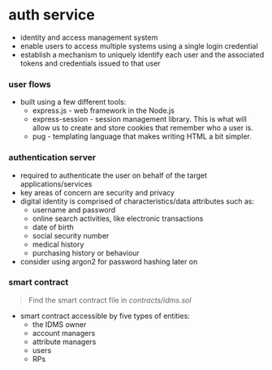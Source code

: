 # auth service

- identity and access management system
- enable users to access multiple systems using a single login credential
- establish a mechanism to uniquely identify each user and the associated tokens and credentials issued to that user

### user flows
- built using a few different tools:
    - express.js - web framework in the Node.js
    - express-session - session management library. This is what will allow us to create and store cookies that remember who a user is.
    - pug - templating language that makes writing HTML a bit simpler.

### authentication server

- required to authenticate the user on behalf of the target applications/services
- key areas of concern are security and privacy
- digital identity is comprised of characteristics/data attributes such as: 
    - username and password
    - online search activities, like electronic transactions
    - date of birth
    - social security number
    - medical history
    - purchasing history or behaviour
- consider using argon2 for password hashing later on


### smart contract
> Find the smart contract file in _contracts/idms.sol_

- smart contract accessible by five types of entities: 
    - the IDMS owner
    - account managers 
    - attribute managers
    - users 
    - RPs